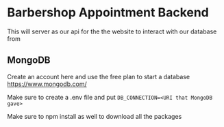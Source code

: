 # Barbershop Appointment Backend

This will server as our api for the the website to interact with our database from

## MongoDB

Create an account here and use the free plan to start a database
https://www.mongodb.com/

Make sure to create a .env file and put ```DB_CONNECTION=<URI that MongoDB gave>```

Make sure to npm install as well to download all the packages